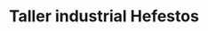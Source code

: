 ---
title: "Taller industrial Hefestos"
url: /barcelona/taller-industrial-hefestos/
shop: Autowerkstatt
---